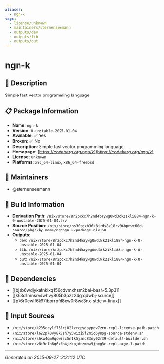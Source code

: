 ```yaml
---
aliases:
  - ngn-k
tags:
  - license/unknown
  - maintainers/sternenseemann
  - outputs/dev
  - outputs/lib
  - outputs/out
---
```


# ngn-k

## 📝 Description

Simple fast vector programming language

## 📋 Package Information

- **Name**: `ngn-k`
- **Version**: `0-unstable-2025-01-04`
- **Available**: ✅ Yes
- **Broken**: ✅ No
- **Description**: Simple fast vector programming language
- **Homepage**: [https://codeberg.org/ngn/k](https://codeberg.org/ngn/k)
- **License**: `unknown`
- **Platforms**: `x86_64-linux`, `x86_64-freebsd`
## 👥 Maintainers

- @sternenseemann


## 🔧 Build Information

- **Derivation Path**: `/nix/store/8r2pckc7h2nd4baywg0wd3ck21kli884-ngn-k-0-unstable-2025-01-04.drv`
- **Source Position**: `/nix/store/ns30sqxb36k8jrds8z18rv96bpnwc60d-source/pkgs/by-name/ng/ngn-k/package.nix:58`
- **Outputs**:
  - `dev`:  `/nix/store/8r2pckc7h2nd4baywg0wd3ck21kli884-ngn-k-0-unstable-2025-01-04`
  - `lib`:  `/nix/store/8r2pckc7h2nd4baywg0wd3ck21kli884-ngn-k-0-unstable-2025-01-04`
  - `out`:  `/nix/store/8r2pckc7h2nd4baywg0wd3ck21kli884-ngn-k-0-unstable-2025-01-04`

## 🔗 Dependencies

- [[bjsb6wdjykafnkixq156qdvmxhsm2bai-bash-5.3p3]]
- [[k63d1mnsrvdwhvy805b3pzz24grqdwbj-source]]
- [[p76r0cwlf6k97ibprrpfd8xw0r8wc3nx-stdenv-linux]]

## 📁 Input Sources

- `/nix/store/k205crylf755rj02lzrcpydpypqv7zrn-repl-license-path.patch`
- `/nix/store/l622p70vy8k5sh7y5wizi5f2mic6ynpg-source-stdenv.sh`
- `/nix/store/shkw4qm9qcw5sc5n1k5jznc83ny02r39-default-builder.sh`
- `/nix/store/v8c9c1b6q6xfb4jzkpjdnzmbw9jpmg8c-repl-argv-1.patch`

---
*Generated on 2025-09-27 12:21:12 UTC*
